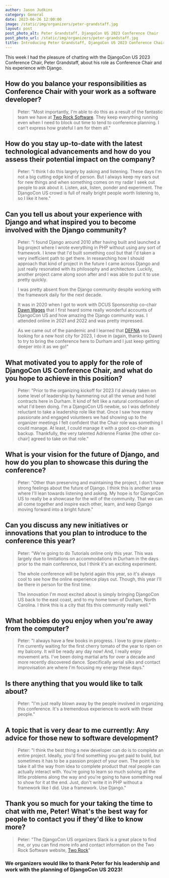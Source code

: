 ```yaml
---
author: Jason Judkins
category: General
date: 2023-06-26 12:00:00
image: /static/img/organizers/peter-grandstaff.jpg
layout: post
post_photo_alt: Peter Grandstaff, DjangoCon US 2023 Conference Chair
post_photo_url: /static/img/organizers/peter-grandstaff.jpg
title: Introducing Peter Grandstaff, DjangoCon US 2023 Conference Chair
---
```


This week I had the pleasure of chatting with the DjangoCon US 2023 Conference Chair, Peter Grandstaff, about his role as Conference Chair and his experience with Django.

## How do you balance your responsibilities as Conference Chair with your work as a software developer?

> Peter: "Most importantly, I'm able to do this as a result of the fantastic team we have at [Two Rock Software](https://tworock.io/). They keep everything running even when I need to block out time to tend to conference planning. I can't express how grateful I am for them all."

## How do you stay up-to-date with the latest technological advancements and how do you assess their potential impact on the company?

> Peter: "I think I do this largely by asking and listening. These days I'm not a big cutting edge kind of person. But I always keep my ears out for new things and when something comes on my radar I seek out people to ask about it. Listen, ask, listen, ponder and experiment. The DjangoCon US crowd is full of really bright people worth listening to, so I like it here."

## Can you tell us about your experience with Django and what inspired you to become involved with the Django community?

> Peter: "I found Django around 2010 after having built and launched a big project where I wrote everything in PHP without using any sort of framework. I knew that I'd built something cool but that I'd taken a very inefficient path to get there. In researching how I should approach that kind of project in the future I came across Django and just really resonated with its philosophy and architecture. Luckily, another project came along soon after and I was able to put it to use pretty quickly.

> I was pretty absent from the Django community despite working with the framework daily for the next decade.

>It was in 2020 when I got to work with DCUS Sponsorship co-chair [Dawn Wages](http://dawnwages.info/) that I first heard some really wonderful accounts of DjangoCon US and how amazing the Django community was. I attended online in 2021 and 2022 and was pretty impressed.

>As we came out of the pandemic and I learned that [DEFNA](https://www.defna.org/) was looking for a new host city for 2023, I dove in (again, thanks to Dawn) to try to bring the conference here to Durham and I just keep getting deeper into it as we go!"

## What motivated you to apply for the role of DjangoCon US Conference Chair, and what do you hope to achieve in this position?

> Peter: "Prior to the organizing kickoff for 2023 I'd already taken on some level of leadership by hammering out all the venue and hotel contracts here in Durham. It kind of felt like a natural continuation of what I'd been doing. I'm a DjangoCon US newbie, so I was definitely reluctant to take a leadership role like that. Once I saw how many passionate and engaged volunteers we had showing up to the organizer meetings I felt confident that the Chair role was something I could manage. At least, I could manage it with a good co-chair as backup. Thankfully, the very talented Adrienne Franke [the other co-chair] agreed to take on that role."

## What is your vision for the future of Django, and how do you plan to showcase this during the conference?

> Peter: "Other than preserving and maintaining the project, I don't have strong feelings about the future of Django. I think this is another area where I'll lean towards listening and asking. My hope is for DjangoCon US to really be a showcase for the will of the community. That we can all come together and inspire each other, learn, and keep Django moving forward into a bright future."

## Can you discuss any new initiatives or innovations that you plan to introduce to the conference this year?

> Peter: "We're going to do Tutorials online only this year. This was largely due to limitations on accommodations in Durham in the days prior to the main conference, but I think it's an exciting experiment.

> The whole conference will be hybrid again this year, so it's always cool to see how the online experience plays out. Though, this year I'll be there in person for the first time.

> The innovation I'm most excited about is simply bringing DjangoCon US back to the east coast, and to my home town of Durham, North Carolina. I think this is a city that fits this community really well."

## What hobbies do you enjoy when you're away from the computer?

> Peter: "I always have a few books in progress. I love to grow plants--I'm currently waiting for the first cherry tomato of the year to ripen on my balcony. It will be ready any day now! And, I really enjoy movement arts. I've been doing martial arts for over a decade and more recently discovered dance. Specifically aerial silks and contact improvisation are where I'm focusing my energy these days."

## Is there anything that you would like to talk about?

> Peter: "I'm just really blown away by the people involved in organizing this conference. It's a tremendous experience to work with these people."

## A topic that is very dear to me currently: Any advice for those new to software development?

> Peter: "I think the best thing a new developer can do is to complete an entire project. Ideally, you'd find something you get paid to build, but sometimes it has to be a passion project of your own. The point is to take it all the way from idea to complete product that real people can actually interact with. You're going to learn so much solving all the little problems along the way and you're going to have something real to show for it at the end. Just, don't write it in PHP without a framework like I did. Use a framework. Use Django."

## Thank you so much for your taking the time to chat with me, Peter! What's the best way for people to contact you if they'd like to know more?

> Peter: "The DjangoCon US organizers Slack is a great place to find me, or you can find more info and contact information on the Two Rock Software website, [Two Rock](https://tworock.io)"

### We organizers would like to thank Peter for his leadership and work with the planning of DjangoCon US 2023!
